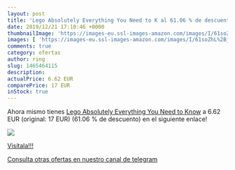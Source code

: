 ```yaml
---
layout: post
title: 'Lego Absolutely Everything You Need to K al 61.06 % de descuento'
date: 2019/12/21 17:10:46 +0000
thumbnailImage: 'https://images-eu.ssl-images-amazon.com/images/I/61soZhL%2BjcL._SL200_.jpg'
images: [ 'https://images-eu.ssl-images-amazon.com/images/I/61soZhL%2BjcL._SL200_.jpg' ]
comments: true
category: ofertas
author: ring
slug: 1465464115
description:
actualPrice: 6.62 EUR
comparePrice: 17 EUR
inStock: true
---
```


Ahora mismo tienes [Lego Absolutely Everything You Need to Know](https://www.amazon.com/dp/1465464115/?tag=redken08-20) a 6.62 EUR (original: 17 EUR) (61.06 %  de descuento) en el siguiente enlace!

[![](https://images-eu.ssl-images-amazon.com/images/I/61soZhL%2BjcL._SL200_.jpg)](https://www.amazon.com/dp/1465464115/?tag=redken08-20)

[Visítala!!!](https://www.amazon.com/dp/1465464115/?tag=redken08-20)

[Consulta otras ofertas en nuestro canal de telegram](https://t.me/s/ofertas25)
